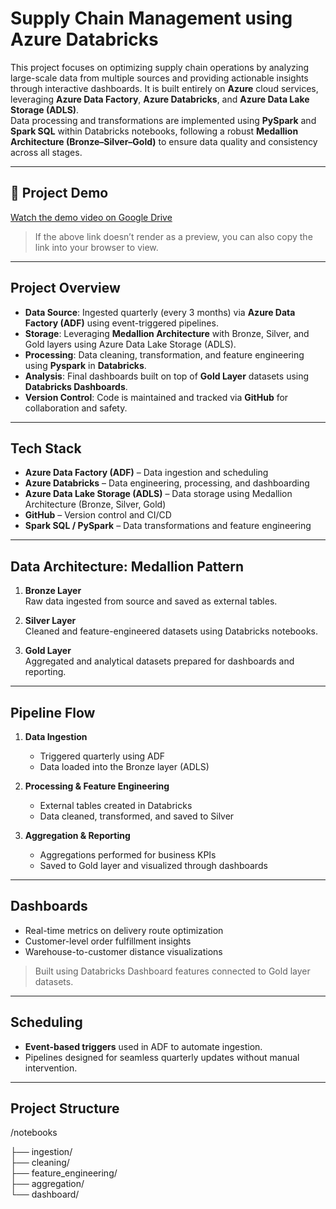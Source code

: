 # Supply Chain Management using Azure Databricks

This project focuses on optimizing supply chain operations by analyzing large-scale data from multiple sources and providing actionable insights through interactive dashboards. It is built entirely on **Azure** cloud services, leveraging **Azure Data Factory**, **Azure Databricks**, and **Azure Data Lake Storage (ADLS)**.  
Data processing and transformations are implemented using **PySpark** and **Spark SQL** within Databricks notebooks, following a robust **Medallion Architecture (Bronze–Silver–Gold)** to ensure data quality and consistency across all stages.

---

## 🎥 Project Demo

[Watch the demo video on Google Drive](https://drive.google.com/file/d/1EXMnPEq3ECIJe3sxeN4NYe1KJfKFNnHS/view?usp=sharing)

> If the above link doesn’t render as a preview, you can also copy the link into your browser to view.

---

## Project Overview

-  **Data Source**: Ingested quarterly (every 3 months) via **Azure Data Factory (ADF)** using event-triggered pipelines.
-  **Storage**: Leveraging **Medallion Architecture** with Bronze, Silver, and Gold layers using Azure Data Lake Storage (ADLS).
-  **Processing**: Data cleaning, transformation, and feature engineering using **Pyspark** in **Databricks**.
-  **Analysis**: Final dashboards built on top of **Gold Layer** datasets using **Databricks Dashboards**.
-  **Version Control**: Code is maintained and tracked via **GitHub** for collaboration and safety.

---

## Tech Stack

- **Azure Data Factory (ADF)** – Data ingestion and scheduling
- **Azure Databricks** – Data engineering, processing, and dashboarding
- **Azure Data Lake Storage (ADLS)** – Data storage using Medallion Architecture (Bronze, Silver, Gold)
- **GitHub** – Version control and CI/CD 
- **Spark SQL / PySpark** – Data transformations and feature engineering

---

## Data Architecture: Medallion Pattern

1. **Bronze Layer**  
   Raw data ingested from source and saved as external tables.
   
2. **Silver Layer**  
   Cleaned and feature-engineered datasets using Databricks notebooks.
   
3. **Gold Layer**  
   Aggregated and analytical datasets prepared for dashboards and reporting.

---

## Pipeline Flow

1. **Data Ingestion**  
   - Triggered quarterly using ADF
   - Data loaded into the Bronze layer (ADLS)

2. **Processing & Feature Engineering**  
   - External tables created in Databricks
   - Data cleaned, transformed, and saved to Silver

3. **Aggregation & Reporting**  
   - Aggregations performed for business KPIs
   - Saved to Gold layer and visualized through dashboards

---

## Dashboards

- Real-time metrics on delivery route optimization
- Customer-level order fulfillment insights
- Warehouse-to-customer distance visualizations

> Built using Databricks Dashboard features connected to Gold layer datasets.

---

## Scheduling

- **Event-based triggers** used in ADF to automate ingestion.
- Pipelines designed for seamless quarterly updates without manual intervention.

---

## Project Structure 

/notebooks

├── ingestion/  
├── cleaning/  
├── feature_engineering/  
├── aggregation/  
└── dashboard/
